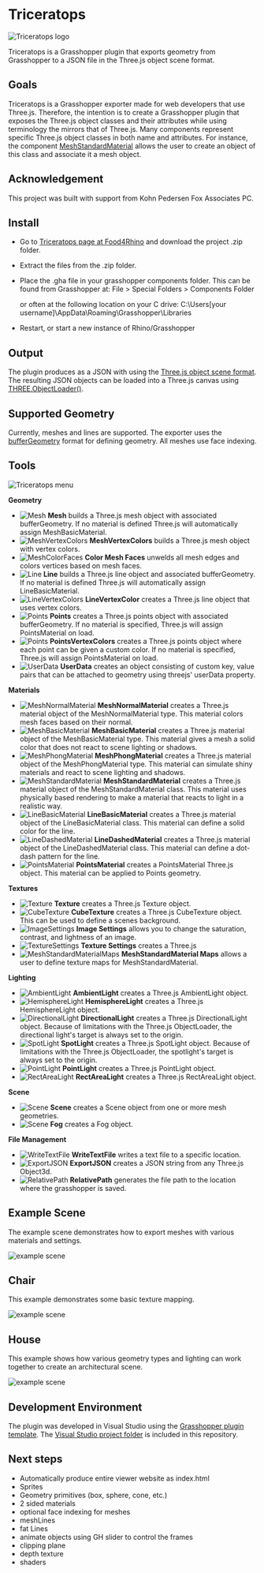 # Triceratops

![Triceratops logo](assets/triceratops-logo-medium.png)

Triceratops is a Grasshopper plugin that exports geometry from Grasshopper to a JSON file in the Three.js object scene format.

## Goals

Triceratops is a Grasshopper exporter made for web developers that use Three.js. Therefore, the intention is to create a Grasshopper plugin that exposes the Three.js object classes and their attributes while using terminology the mirrors that of Three.js. Many components represent specific Three.js object classes in both name and attributes. For instance, the component [MeshStandardMaterial](https://threejs.org/docs/#api/en/materials/MeshStandardMaterial) allows the user to create an object of this class and associate it a mesh object.

## Acknowledgement
This project was built with support from Kohn Pedersen Fox Associates PC.

## Install

* Go to [Triceratops page at Food4Rhino](https://www.food4rhino.com/app/triceratops) and download the project .zip folder.
* Extract the files from the .zip folder.
* Place the .gha file in your grasshopper components folder. This can be found from Grasshopper at:
  File > Special Folders > Components Folder

  or often at the following location on your C drive:
  C:\Users\[your username]\AppData\Roaming\Grasshopper\Libraries
* Restart, or start a new instance of Rhino/Grasshopper

## Output

The plugin produces as a JSON with using the [Three.js object scene format](https://github.com/mrdoob/three.js/wiki/JSON-Object-Scene-format-4). The resulting JSON objects can be loaded into a Three.js canvas using [THREE.ObjectLoader()](https://threejs.org/docs/#api/en/loaders/ObjectLoader).

## Supported Geometry

Currently, meshes and lines are supported. The exporter uses the [bufferGeometry](https://threejs.org/docs/#api/en/core/BufferGeometry) format for defining geometry. All meshes use face indexing.

## Tools

![Triceratops menu](assets/triceratops_panel.png)

**Geometry**
* ![Mesh](assets/icons/Tri_Mesh.png) **Mesh** builds a Three.js mesh object with associated bufferGeometry. If no material is defined Three.js will automatically assign MeshBasicMaterial.
* ![MeshVertexColors](assets/icons/Tri_MeshVertexColors.png) **MeshVertexColors** builds a Three.js mesh object with vertex colors.
* ![MeshColorFaces](assets/icons/Tri_MeshColorFaces.png) **Color Mesh Faces** unwelds all mesh edges and colors vertices based on mesh faces.
* ![Line](assets/icons/Tri_Line.png) **Line** builds a Three.js line object and associated bufferGeometry. If no material is defined Three.js will automatically assign LineBasicMaterial.
* ![LineVertexColors](assets/icons/Tri_LineVertexColors.png) **LineVertexColor**  creates a Three.js line object that uses vertex colors.
* ![Points](assets/icons/Tri_Points.png) **Points** creates a Three.js points object with associated bufferGeometry. If no material is specified, Three.js will assign PointsMaterial on load.
* ![Points](assets/icons/Tri_PointsVertexColors.png) **PointsVertexColors** creates a Three.js points object where each point can be given a custom color. If no material is specified, Three.js will assign PointsMaterial on load.
* ![UserData](assets/icons/Tri_UserData.png) **UserData** creates an object consisting of custom key, value pairs that can be attached to geometry using threejs' userData property.

**Materials**
* ![MeshNormalMaterial](assets/icons/Tri_MeshNormalMaterial.png) **MeshNormalMaterial** creates a Three.js material object of the MeshNormalMaterial type. This material colors mesh faces based on their normal.
* ![MeshBasicMaterial](assets/icons/Tri_MeshBasicMaterial.png) **MeshBasicMaterial** creates a Three.js material object of the MeshBasicMaterial type. This material gives a mesh a solid color that does not react to scene lighting or shadows.
* ![MeshPhongMaterial](assets/icons/Tri_MeshPhongMaterial.png) **MeshPhongMaterial** creates a Three.js material object of the MeshPhongMaterial type. This material can simulate shiny materials and react to scene lighting and shadows.
* ![MeshStandardMaterial](assets/icons/Tri_MeshStandardMaterial.png) **MeshStandardMaterial** creates a Three.js material object of the MeshStandardMaterial class. This material uses physically based rendering to make a material that reacts to light in a realistic way.
* ![LineBasicMaterial](assets/icons/Tri_LineBasicMaterial.png) **LineBasicMaterial** creates a Three.js material object of the LineBasicMaterial class. This material can define a solid color for the line.
* ![LineDashedMaterial](assets/icons/Tri_LineDashedMaterial.png) **LineDashedMaterial** creates a Three.js material object of the LineDashedMaterial class. This material can define a dot-dash pattern for the line.
* ![PointsMaterial](assets/icons/Tri_PointsMaterial.png) **PointsMaterial** creates a PointsMaterial Three.js object. This material can be applied to Points geometry.

**Textures**
* ![Texture](assets/icons/Tri_Texture.png) **Texture** creates a Three.js Texture object.
* ![CubeTexture](assets/icons/Tri_CubeTexture.png) **CubeTexture** creates a Three.js CubeTexture object. This can be used to define a scenes background.
* ![ImageSettings](assets/icons/Tri_ImageSettings.png) **Image Settings** allows you to change the saturation, contrast, and lightness of an image.
* ![TextureSettings](assets/icons/Tri_TextureSettings.png) **Texture Settings** creates a Three.js
* ![MeshStandardMaterialMaps](assets/icons/Tri_MeshStandardMaterialMaps.png) **MeshStandardMaterial Maps** allows a user to define texture maps for MeshStandardMaterial.

**Lighting**
* ![AmbientLight](assets/icons/Tri_AmbientLight.png) **AmbientLight** creates a Three.js AmbientLight object.
* ![HemisphereLight](assets/icons/Tri_HemisphereLight.png) **HemisphereLight** creates a Three.js HemisphereLight object.
* ![DirectionalLight](assets/icons/Tri_DirectionalLight.png) **DirectionalLight** creates a Three.js DirectionalLight object. Because of limitations with the Three.js ObjectLoader, the directional light's target is always set to the origin.
* ![SpotLight](assets/icons/Tri_SpotLight.png) **SpotLight** creates a Three.js SpotLight object. Because of limitations with the Three.js ObjectLoader, the spotlight's target is always set to the origin.
* ![PointLight](assets/icons/Tri_PointLight.png) **PointLight** creates a Three.js PointLight object.
* ![RectAreaLight](assets/icons/Tri_RectAreaLight.png) **RectAreaLight** creates a Three.js RectAreaLight object.

**Scene**
* ![Scene](assets/icons/Tri_Scene.png) **Scene** creates a Scene object from one or more mesh geometries.
* ![Scene](assets/icons/Tri_Fog.png) **Fog** creates a Fog object.

**File Management**
* ![WriteTextFile](assets/icons/Tri_TextFile.png) **WriteTextFile** writes a text file to a specific location.
* ![ExportJSON](assets/icons/Tri_ExportJSON.png) **ExportJSON** creates a JSON string from any Three.js Object3d.
* ![RelativePath](assets/icons/Tri_RelativePath.png) **RelativePath** generates the file path to the location where the grasshopper is saved.

## Example Scene

The example scene demonstrates how to export meshes with various materials and settings.

![example scene](assets/example_scene_0.png)

## Chair

This example demonstrates some basic texture mapping.

![example scene](assets/chair.png)

## House

This example shows how various geometry types and lighting can work together to create an architectural scene.

![example scene](assets/house.png)

## Development Environment

The plugin was developed in Visual Studio using the [Grasshopper plugin template](https://marketplace.visualstudio.com/items?itemName=McNeel.GrasshopperAssemblyforv6). The [Visual Studio project folder](https://github.com/meliharvey/Triceratops/tree/master/threejs-exporter) is included in this repository.

## Next steps
* Automatically produce entire viewer website as index.html
* Sprites
* Geometry primitives (box, sphere, cone, etc.)
* 2 sided materials
* optional face indexing for meshes
* meshLines
* fat Lines
* animate objects using GH slider to control the frames
* clipping plane
* depth texture
* shaders
